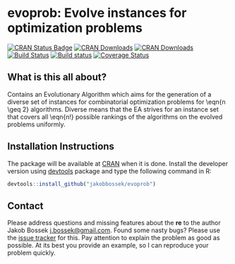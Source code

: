 # evoprob: Evolve instances for optimization problems

[![CRAN Status Badge](http://www.r-pkg.org/badges/version/evoprob)](http://cran.r-project.org/web/packages/evoprob)
[![CRAN Downloads](http://cranlogs.r-pkg.org/badges/evoprob)](http://cran.rstudio.com/web/packages/evoprob/index.html)
[![CRAN Downloads](http://cranlogs.r-pkg.org/badges/grand-total/evoprob?color=orange)](http://cran.rstudio.com/web/packages/evoprob/index.html)
[![Build Status](https://travis-ci.org/jakobbossek/evoprob.svg?branch=master)](https://travis-ci.org/jakobbossek/evoprob)
[![Build status](https://ci.appveyor.com/api/projects/status/eu0nns2dsgocwntw/branch/master?svg=true)](https://ci.appveyor.com/project/jakobbossek/evoprob/branch/master)
[![Coverage Status](https://coveralls.io/repos/github/jakobbossek/evoprob/badge.svg?branch=master)](https://coveralls.io/github/jakobbossek/evoprob?branch=master)

## What is this all about?

Contains an Evolutionary Algorithm which aims for the generation of a diverse set of instances for combinatorial optimization problems for \eqn{n \geq 2} algorithms. Diverse means that the EA strives for an instance set that covers all \eqn{n!} possible rankings of the algorithms on the evolved problems uniformly.

## Installation Instructions

The package will be available at [CRAN](http://cran.r-project.org) when it is done. Install the developer version using [devtools](https://github.com/hadley/devtools) package and type the following command in R:

```r
devtools::install_github("jakobbossek/evoprob")
```

## Contact

Please address questions and missing features about the **re** to the author Jakob Bossek <j.bossek@gmail.com>. Found some nasty bugs? Please use the [issue tracker](https://github.com/jakobbossek/evoprob/issues) for this. Pay attention to explain the problem as good as possible. At its best you provide an example, so I can reproduce your problem quickly.



